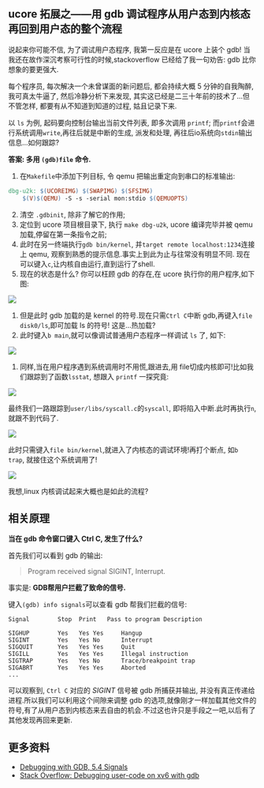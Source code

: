## ucore 拓展之——用 gdb 调试程序从用户态到内核态再回到用户态的整个流程

说起来你可能不信, 为了调试用户态程序, 我第一反应是在 ucore 上装个 gdb! 当我还在故作深沉考察可行性的时候,stackoverflow 已经给了我一句劝告: gdb 比你想象的要更强大.

每个程序员, 每次解决一个未曾谋面的新问题后, 都会持续大概 5 分钟的自我陶醉, 我可真太牛逼了, 然后冷静分析下来发现, 其实这已经是二三十年前的技术了...但不管怎样, 都要有从不知道到知道的过程, 姑且记录下来.

以 `ls` 为例, 起码要向控制台输出当前文件列表, 即多次调用 `printf`; 而`printf`会进行系统调用`write`,再往后就是中断的生成, 派发和处理, 再往后io系统向`stdin`输出信息...如何跟踪?

**答案: 多用 `(gdb)file` 命令.**

1. 在`Makefile`中添加下列目标, 令 qemu 把输出重定向到串口的标准输出:

```makefile
dbg-u2k: $(UCOREIMG) $(SWAPIMG) $(SFSIMG)
	$(V)$(QEMU) -S -s -serial mon:stdio $(QEMUOPTS)
```

2. 清空 `.gdbinit`, 除非了解它的作用;
3. 定位到 ucore 项目根目录下, 执行 `make dbg-u2k`,  ucore 编译完毕并被 qemu 加载,停留在第一条指令之前;
4. 此时在另一终端执行`gdb bin/kernel`, 并`target remote localhost:1234`连接上 qemu, 观察到熟悉的提示信息.事实上到此为止与往常没有明显不同. 现在可以键入`c`,让内核自由运行,直到运行了shell.
5. 现在的状态是什么? 你可以枉顾 gdb 的存在,在 ucore 执行你的用户程序,如下图:

![](https://github.com/libinyl/lcore/blob/master/images/gdb%20%E8%B0%83%E8%AF%95%E7%94%A8%E6%88%B7%E7%A8%8B%E5%BA%8F.png?raw=1)

1. 但是此时 gdb 加载的是 kernel 的符号.现在只需`Ctrl C`中断 gdb,再键入`file disk0/ls`,即可加载 ls 的符号! 这是...热加载?
2. 此时键入`b main`,就可以像调试普通用户态程序一样调试 `ls` 了, 如下:

![](https://github.com/libinyl/lcore/blob/master/images/gdb%E8%B0%83%E8%AF%95%E7%94%A8%E6%88%B7%E7%A8%8B%E5%BA%8F%202.png?raw=1)

1. 同样,当在用户程序遇到系统调用时不用慌,跟进去,用 file切成内核即可!比如我们跟踪到了函数`lsstat`, 想跟入 `printf` 一探究竟:

![](https://github.com/libinyl/lcore/blob/master/images/gdb%E8%B0%83%E8%AF%95%E7%94%A8%E6%88%B7%E6%80%81%E7%A8%8B%E5%BA%8F3.png?raw=1)

最终我们一路跟踪到`user/libs/syscall.c`的`syscall`, 即将陷入中断.此时再执行`n`,就跟不到代码了.

![](https://github.com/libinyl/lcore/blob/master/images/gdb%E8%B0%83%E8%AF%95%E7%94%A8%E6%88%B7%E6%80%81%E7%A8%8B%E5%BA%8F%204.png?raw=1)

此时只需键入`file bin/kernel`,就进入了内核态的调试环境!再打个断点, 如`b trap`, 就接住这个系统调用了!

![](https://github.com/libinyl/lcore/blob/master/images/gdb%E8%B0%83%E8%AF%95%E7%94%A8%E6%88%B7%E6%80%81%E7%A8%8B%E5%BA%8F%205.png?raw=1)

我想,linux 内核调试起来大概也是如此的流程?


## 相关原理

**当在 gdb 命令窗口键入 Ctrl C, 发生了什么?**

首先我们可以看到 gdb 的输出: 

> Program received signal SIGINT, Interrupt.

事实是: **GDB帮用户拦截了致命的信号.**

键入`(gdb) info signals`可以查看 gdb 帮我们拦截的信号:

```
Signal        Stop	Print	Pass to program	Description

SIGHUP        Yes	Yes	Yes		Hangup
SIGINT        Yes	Yes	No		Interrupt
SIGQUIT       Yes	Yes	Yes		Quit
SIGILL        Yes	Yes	Yes		Illegal instruction
SIGTRAP       Yes	Yes	No		Trace/breakpoint trap
SIGABRT       Yes	Yes	Yes		Aborted
...
```

可以观察到, `Ctrl C` 对应的 *SIGINT* 信号被 gdb 所捕获并输出, 并没有真正传递给进程.所以我们可以利用这个间隙来调整 gdb 的选项,就像刚才一样加载其他文件的符号,有了从用户态到内核态来去自由的机会.不过这也许只是手段之一吧,以后有了其他发现再回来更新.


## 更多资料

- [Debugging with GDB, 5.4 Signals](https://sourceware.org/gdb/onlinedocs/gdb/Signals.html) 
- [Stack Overflow: Debugging user-code on xv6 with gdb](https://stackoverflow.com/questions/10534798/debugging-user-code-on-xv6-with-gdb)